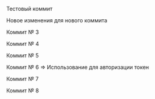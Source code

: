 Тестовый коммит

Новое изменения для нового коммита

Коммит № 3

Коммит № 4

Коммит № 5

Коммит № 6 => Использование для авторизации токен

Коммит № 7

Коммит № 8
